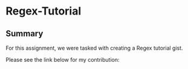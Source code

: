 # Regex-Tutorial

## Summary

For this assignment, we were tasked with creating a Regex tutorial gist. 

Please see the link below for my contribution:




